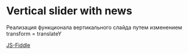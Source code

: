  # Vertical slider with news

 Реализация функционала вертикального слайда путем изменением transform = translateY

 [JS-Fiddle](https://jsfiddle.net/anastasiya025/vsfhwu50/1/)
